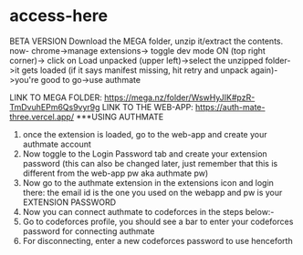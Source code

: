 # access-here
BETA VERSION
Download the MEGA folder, unzip it/extract the contents. 
now- chrome->manage extensions-> toggle dev mode ON (top right corner)-> click on Load unpacked (upper left)->select the unzipped folder->it gets loaded (if it says manifest missing, hit retry and unpack again)->you're good to go->use authmate

LINK TO MEGA FOLDER: https://mega.nz/folder/WswHyJIK#pzR-TmDvuhEPm6Qs9vyr9g
LINK TO THE WEB-APP: https://auth-mate-three.vercel.app/
***USING AUTHMATE 
1. once the extension is loaded, go to the web-app and create your authmate account
2. Now toggle to the Login Password tab and create your extension password (this can also be changed later, just remember that this is different from the web-app pw aka authmate pw)
3. Now go to the authmate extension in the extensions icon and login there: the email id is the one you used on the webapp and pw is your EXTENSION PASSWORD
4. Now you can connect authmate to codeforces in the steps below:-
5. Go to codeforces profile, you should see a bar to enter your codeforces password for connecting authmate
6. For disconnecting, enter a new codeforces password to use henceforth
